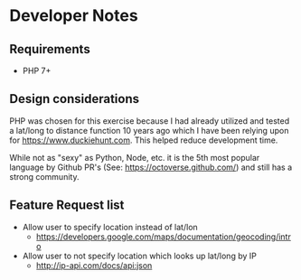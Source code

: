 # Developer Notes

## Requirements

* PHP 7+

## Design considerations

PHP was chosen for this exercise because I had already utilized and tested a lat/long to distance function 10 years ago which I have been relying upon for https://www.duckiehunt.com.  This helped reduce development time.

While not as "sexy" as Python, Node, etc. it is the 5th most popular language by Github PR's (See: https://octoverse.github.com/) and still has a strong community.

## Feature Request list

* Allow user to specify location instead of lat/lon
  * https://developers.google.com/maps/documentation/geocoding/intro
* Allow user to not specify location which looks up lat/long by IP
  * http://ip-api.com/docs/api:json 
